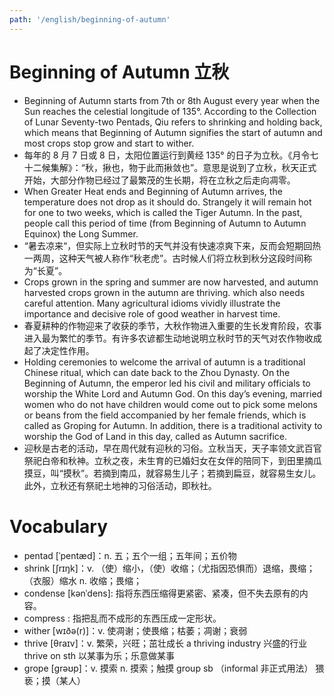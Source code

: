 ```yaml
---
path: '/english/beginning-of-autumn'
---
```


# Beginning of Autumn 立秋

- Beginning of Autumn starts from 7th or 8th August every year when the Sun reaches the celestial longitude of 135°. According to the Collection of Lunar Seventy-two Pentads, Qiu refers to shrinking and holding back, which means that Beginning of Autumn signifies the start of autumn and most crops stop grow and start to wither.
- 每年的 8 月 7 日或 8 日，太阳位置运行到黄经 135° 的日子为立秋。《月令七十二候集解》：“秋，揪也，物于此而揪敛也”。意思是说到了立秋，秋天正式开始，大部分作物已经过了最繁茂的生长期，将在立秋之后走向凋零。
- When Greater Heat ends and Beginning of Autumn arrives, the temperature does not drop as it should do. Strangely it will remain hot for one to two weeks, which is called the Tiger Autumn. In the past, people call this period of time (from Beginning of Autumn to Autumn Equinox) the Long Summer.
- “暑去凉来“，但实际上立秋时节的天气并没有快速凉爽下来，反而会短期回热一两周，这种天气被人称作“秋老虎”。古时候人们将立秋到秋分这段时间称为“长夏”。
- Crops grown in the spring and summer are now harvested, and autumn harvested crops grown in the autumn are thriving. which also needs careful attention. Many agricultural idioms vividly illustrate the importance and decisive role of good weather in harvest time.
- 春夏耕种的作物迎来了收获的季节，大秋作物进入重要的生长发育阶段，农事进入最为繁忙的季节。有许多农谚都生动地说明立秋时节的天气对农作物收成起了决定性作用。
- Holding ceremonies to welcome the arrival of autumn is a traditional Chinese ritual, which can date back to the Zhou Dynasty. On the Beginning of Autumn, the emperor led his civil and military officials to worship the White Lord and Autumn God. On this day’s evening, married women who do not have children would come out to pick some melons or beans from the field accompanied by her female friends, which is called as Groping for Autumn. In addition, there is a traditional activity to worship the God of Land in this day, called as Autumn sacrifice.
- 迎秋是古老的活动，早在周代就有迎秋的习俗。立秋当天，天子率领文武百官祭祀白帝和秋神。立秋之夜，未生育的已婚妇女在女伴的陪同下，到田里摘瓜摸豆，叫“摸秋”。若摘到南瓜，就容易生儿子；若摘到扁豆，就容易生女儿。此外，立秋还有祭祀土地神的习俗活动，即秋社。

# Vocabulary

- pentad [ˈpentæd]：n. 五；五个一组；五年间；五价物
- shrink [ʃrɪŋk]：v. （使）缩小，（使）收缩；（尤指因恐惧而）退缩，畏缩；（衣服）缩水 n. 收缩；畏缩；
- condense [kənˈdens]: 指将东西压缩得更紧密、紧凑，但不失去原有的内容。
- compress : 指把乱而不成形的东西压成一定形状。
- wither [wɪðə(r)]：v. 使凋谢；使畏缩；枯萎；凋谢；衰弱
- thrive [θraɪv]：v. 繁荣，兴旺；茁壮成长 a thriving industry 兴盛的行业 thrive on sth 以某事为乐；乐意做某事
- grope [ɡrəʊp]：v. 摸索 n. 摸索；触摸 group sb （informal 非正式用法） 猥亵；摸（某人）
